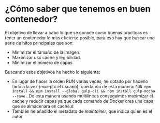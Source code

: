 # ¿Cómo saber que tenemos en buen contenedor?
El objetivo de llevar a cabo lo que se conoce como buenas practicas es tener un contenedor lo más eficiente posible, para eso hay que buscar una serie de hitos principales que son:
- Minimizar el tamaño de la imagen.
- Maximizar uso caché y legibilidad.
- Minimizar el número de capas.

Buscando esos objetivos he hecho lo siguiente:
- En lugar de hacer la orden RUN varias veces, he optado por hacerlo todo a la vez (excepto el usuario), quedando de esta manera:
  `RUN npm install && npm install --global gulp-cli && npm install gulp-mocha --save`
  . De esta manera usando multilineas conseguimos maximizar el cache y reducir capas ya que cada comando de Docker crea una capa que se almacenara en caché.d
- También he añadido el metadato de *maintainer*, que indica quien es el autor.

                                                                                                                                        